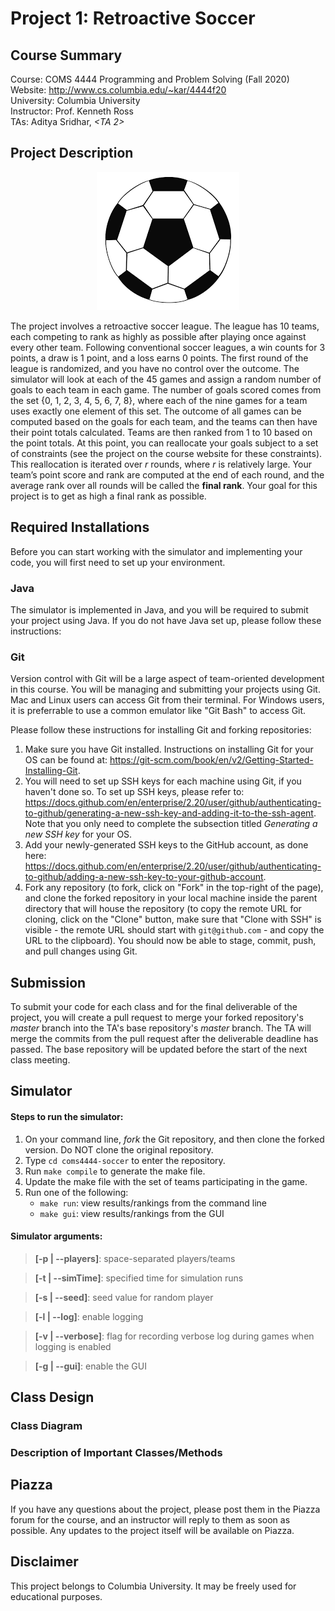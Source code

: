 # Project 1: Retroactive Soccer

## Course Summary

Course: COMS 4444 Programming and Problem Solving (Fall 2020)  
Website: http://www.cs.columbia.edu/~kar/4444f20  
University: Columbia University  
Instructor: Prof. Kenneth Ross  
TAs: Aditya Sridhar, *<TA 2>*

## Project Description

<p align="center">
     <img src="statics/soccerBall.png"
          alt="Soccer Ball" />
</p>

The project involves a retroactive soccer league. The league has 10 teams, each competing to rank as highly as possible after playing once against every other team. Following conventional soccer leagues, a win counts for 3 points, a draw is 1 point, and a loss earns 0 points. The first round of the league is randomized, and you have no control over the outcome. The simulator will look at each of the 45 games and assign a random number of goals to each team in each game. The
number of goals scored comes from the set {0, 1, 2, 3, 4, 5, 6, 7, 8}, where each of the nine games for a team uses exactly one element of this set. The outcome of all games can be computed based on the goals for each team, and the teams can then have their point totals calculated. Teams are then ranked from 1 to 10 based
on the point totals. At this point, you can reallocate your goals subject to a set of constraints (see the project on the course website for these constraints). This reallocation is iterated over *r* rounds, where *r* is relatively large. Your team’s point score and rank are computed at the end of each round, and the average rank over all rounds will be called the **final rank**. Your goal for this project is to get as high a final rank as possible.

## Required Installations
Before you can start working with the simulator and implementing your code, you will first need to set up your environment.

### Java
The simulator is implemented in Java, and you will be required to submit your project using Java. If you do not have Java set up, please follow these instructions:

### Git
Version control with Git will be a large aspect of team-oriented development in this course. You will be managing and submitting your projects using Git. Mac and Linux users can access Git from their terminal. For Windows users, it is preferrable to use a common emulator like "Git Bash" to access Git.

Please follow these instructions for installing Git and forking repositories:

1.  Make sure you have Git installed. Instructions on installing Git for your OS can be found at: https://git-scm.com/book/en/v2/Getting-Started-Installing-Git.
2.  You will need to set up SSH keys for each machine using Git, if you haven't done so. To set up SSH keys, please refer to: https://docs.github.com/en/enterprise/2.20/user/github/authenticating-to-github/generating-a-new-ssh-key-and-adding-it-to-the-ssh-agent. Note that you only need to complete the subsection titled _Generating a new SSH key_ for your OS.
3.  Add your newly-generated SSH keys to the GitHub account, as done here: https://docs.github.com/en/enterprise/2.20/user/github/authenticating-to-github/adding-a-new-ssh-key-to-your-github-account.
4.  Fork any repository (to fork, click on "Fork" in the top-right of the page), and clone the forked repository in your local machine inside the parent directory that will house the repository (to copy the remote URL for cloning, click on the "Clone" button, make sure that "Clone with SSH" is visible - the remote URL should start with `git@github.com` - and copy the URL to the clipboard). You should now be able to stage, commit, push, and pull changes using Git.

## Submission
To submit your code for each class and for the final deliverable of the project, you will create a pull request to merge your forked repository's *master* branch into the TA's base repository's *master* branch. The TA will merge the commits from the pull request after the deliverable deadline has passed. The base repository will be updated before the start of the next class meeting.

## Simulator

#### Steps to run the simulator:
1.  On your command line, *fork* the Git repository, and then clone the forked version. Do NOT clone the original repository.
2.  Type `cd coms4444-soccer` to enter the repository.
3.  Run `make compile` to generate the make file.
4.  Update the make file with the set of teams participating in the game.
5.  Run one of the following:
    * `make run`: view results/rankings from the command line
    * `make gui`: view results/rankings from the GUI

#### Simulator arguments:
> **[-p | --players]**: space-separated players/teams

> **[-t | --simTime]**: specified time for simulation runs

> **[-s | --seed]**: seed value for random player

> **[-l | --log]**: enable logging

> **[-v | --verbose]**: flag for recording verbose log during games when logging is enabled

> **[-g | --gui]**: enable the GUI


## Class Design

### Class Diagram

### Description of Important Classes/Methods



## Piazza
If you have any questions about the project, please post them in the Piazza forum for the course, and an instructor will reply to them as soon as possible. Any updates to the project itself will be available on Piazza.


## Disclaimer
This project belongs to Columbia University. It may be freely used for educational purposes.
